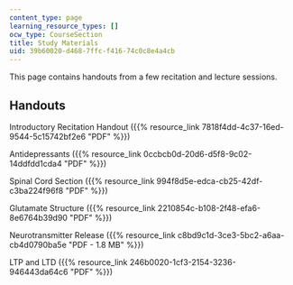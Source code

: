 ```yaml
---
content_type: page
learning_resource_types: []
ocw_type: CourseSection
title: Study Materials
uid: 39b60020-d468-7ffc-f416-74c0c8e4a4cb
---
```


This page contains handouts from a few recitation and lecture sessions.

Handouts
--------

Introductory Recitation Handout ({{% resource_link 7818f4dd-4c37-16ed-9544-5c15742bf2e6 "PDF" %}})

Antidepressants ({{% resource_link 0ccbcb0d-20d6-d5f8-9c02-14ddfdd1cda4 "PDF" %}})

Spinal Cord Section ({{% resource_link 994f8d5e-edca-cb25-42df-c3ba224f96f8 "PDF" %}})

Glutamate Structure ({{% resource_link 2210854c-b108-2f48-efa6-8e6764b39d90 "PDF" %}})

Neurotransmitter Release ({{% resource_link c8bd9c1d-3ce3-5bc2-a6aa-cb4d0790ba5e "PDF - 1.8 MB" %}})

LTP and LTD ({{% resource_link 246b0020-1cf3-2154-3236-946443da64c6 "PDF" %}})